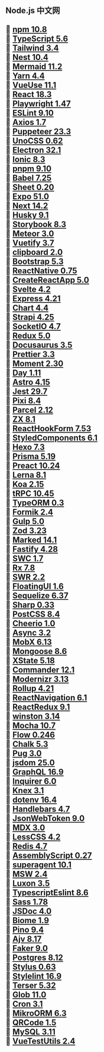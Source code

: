 ## Node.js 中文网<br><br>🎉  [npm 10.8](https://npm.nodejs.cn/)<br> 🎉  [TypeScript 5.6](https://ts.nodejs.cn/)<br> 🎉  [Tailwind 3.4](https://tailwind.nodejs.cn/)<br> 🎉  [Nest 10.4](https://nest.nodejs.cn/)<br> 🎉  [Mermaid 11.2](https://mermaid.nodejs.cn/)<br> 🎉  [Yarn 4.4](https://yarn.nodejs.cn/)<br> 🎉  [VueUse 11.1](https://vueuse.nodejs.cn/)<br> 🎉  [React 18.3](https://react.nodejs.cn/)<br> 🎉  [Playwright 1.47](https://playwright.nodejs.cn/)<br> 🎉  [ESLint 9.10](https://eslint.nodejs.cn/)<br> 🎉  [Axios 1.7](https://axios.nodejs.cn/)<br> 🎉  [Puppeteer 23.3](https://pptr.nodejs.cn/)<br> 🎉  [UnoCSS 0.62](https://unocss.nodejs.cn/)<br> 🎉  [Electron 32.1](https://electron.nodejs.cn/)<br> 🎉  [Ionic 8.3](https://ionic.nodejs.cn/)<br> 🎉  [pnpm 9.10](https://pnpm.nodejs.cn/)<br> 🎉  [Babel 7.25](https://babel.nodejs.cn/)<br> 🎉  [Sheet 0.20](https://xlsx.nodejs.cn/)<br> 🎉  [Expo 51.0](https://expo.nodejs.cn/)<br> 🎉  [Next 14.2](https://next.nodejs.cn/)<br> 🎉  [Husky 9.1](https://husky.nodejs.cn/)<br> 🎉  [Storybook 8.3](https://storybook.nodejs.cn/)<br> 🎉  [Meteor 3.0](https://meteor.nodejs.cn/)<br> 🎉  [Vuetify 3.7](https://vuetify.nodejs.cn/)<br> 🎉  [clipboard 2.0](https://clipboard.nodejs.cn/)<br> 🎉  [Bootstrap 5.3](https://bootstrap.nodejs.cn/)<br> 🎉  [ReactNative 0.75](https://rn.nodejs.cn/)<br> 🎉  [CreateReactApp 5.0](https://cra.nodejs.cn/)<br> 🎉  [Svelte 4.2](https://svelte.nodejs.cn/)<br> 🎉  [Express 4.21](https://express.nodejs.cn/)<br> 🎉  [Chart 4.4](https://chart.nodejs.cn/)<br> 🎉  [Strapi 4.25](https://strapi.nodejs.cn/)<br> 🎉  [SocketIO 4.7](https://socket.nodejs.cn/)<br> 🎉  [Redux 5.0](https://redux.nodejs.cn/)<br> 🎉  [Docusaurus 3.5](https://docusaurus.nodejs.cn/)<br> 🎉  [Prettier 3.3](https://prettier.nodejs.cn/)<br> 🎉  [Moment 2.30](https://moment.nodejs.cn/)<br> 🎉  [Day 1.11](https://day.nodejs.cn/)<br> 🎉  [Astro 4.15](https://astro.nodejs.cn/)<br> 🎉  [Jest 29.7](https://jest.nodejs.cn/)<br> 🎉  [Pixi 8.4](https://pixi.nodejs.cn/)<br> 🎉  [Parcel 2.12](https://parcel.nodejs.cn/)<br> 🎉  [ZX 8.1](https://zx.nodejs.cn/)<br> 🎉  [ReactHookForm 7.53](https://react-hook-form.nodejs.cn/)<br> 🎉  [StyledComponents 6.1](https://styled-components.nodejs.cn/)<br> 🎉  [Hexo 7.3](https://hexo.nodejs.cn/)<br> 🎉  [Prisma 5.19](https://prisma.nodejs.cn/)<br> 🎉  [Preact 10.24](https://preact.nodejs.cn/)<br> 🎉  [Lerna 8.1](https://lerna.nodejs.cn/)<br> 🎉  [Koa 2.15](https://koa.nodejs.cn/)<br> 🎉  [tRPC 10.45](https://trpc.nodejs.cn/)<br> 🎉  [TypeORM 0.3](https://typeorm.nodejs.cn/)<br> 🎉  [Formik 2.4](https://formik.nodejs.cn/)<br> 🎉  [Gulp 5.0](https://gulp.nodejs.cn/)<br> 🎉  [Zod 3.23](https://zod.nodejs.cn/)<br> 🎉  [Marked 14.1](https://marked.nodejs.cn/)<br> 🎉  [Fastify 4.28](https://fastify.nodejs.cn/)<br> 🎉  [SWC 1.7](https://swc.nodejs.cn/)<br> 🎉  [Rx 7.8](https://rx.nodejs.cn/)<br> 🎉  [SWR 2.2](https://swr.nodejs.cn/)<br> 🎉  [FloatingUI 1.6](https://floating.nodejs.cn/)<br> 🎉  [Sequelize 6.37](https://sequelize.nodejs.cn/)<br> 🎉  [Sharp 0.33](https://sharp.nodejs.cn/)<br> 🎉  [PostCSS 8.4](https://postcss.nodejs.cn/)<br> 🎉  [Cheerio 1.0](https://cheerio.nodejs.cn/)<br> 🎉  [Async 3.2](https://async.nodejs.cn/)<br> 🎉  [MobX 6.13](https://mobx.nodejs.cn/)<br> 🎉  [Mongoose 8.6](https://mongoose.nodejs.cn/)<br> 🎉  [XState 5.18](https://xstate.nodejs.cn/)<br> 🎉  [Commander 12.1](https://commander.nodejs.cn/)<br> 🎉  [Modernizr 3.13](https://modernizr.nodejs.cn/)<br> 🎉  [Rollup 4.21](https://rollup.nodejs.cn/)<br> 🎉  [ReactNavigation 6.1](https://react-navigation.nodejs.cn/)<br> 🎉  [ReactRedux 9.1](https://react-redux.nodejs.cn/)<br> 🎉  [winston 3.14](https://winston.nodejs.cn/)<br> 🎉  [Mocha 10.7](https://mocha.nodejs.cn/)<br> 🎉  [Flow 0.246](https://flow.nodejs.cn/)<br> 🎉  [Chalk 5.3](https://chalk.nodejs.cn/)<br> 🎉  [Pug 3.0](https://pug.nodejs.cn/)<br> 🎉  [jsdom 25.0](https://jsdom.nodejs.cn/)<br> 🎉  [GraphQL 16.9](https://graphql.nodejs.cn/)<br> 🎉  [Inquirer 6.0](https://inquirer.nodejs.cn/)<br> 🎉  [Knex 3.1](https://knex.nodejs.cn/)<br> 🎉  [dotenv 16.4](https://dotenv.nodejs.cn/)<br> 🎉  [Handlebars 4.7](https://handlebars.nodejs.cn/)<br> 🎉  [JsonWebToken 9.0](https://jsonwebtoken.nodejs.cn/)<br> 🎉  [MDX 3.0](https://mdx.nodejs.cn/)<br> 🎉  [LessCSS 4.2](https://less.nodejs.cn/)<br> 🎉  [Redis 4.7](https://redis.nodejs.cn/)<br> 🎉  [AssemblyScript 0.27](https://assemblyscript.nodejs.cn/)<br> 🎉  [superagent 10.1](https://superagent.nodejs.cn/)<br> 🎉  [MSW 2.4](https://msw.nodejs.cn/)<br> 🎉  [Luxon 3.5](https://luxon.nodejs.cn/)<br> 🎉  [TypescriptEslint 8.6](https://typescript-eslint.nodejs.cn/)<br> 🎉  [Sass 1.78](https://sass.nodejs.cn/)<br> 🎉  [JSDoc 4.0](https://jsdoc.nodejs.cn/)<br> 🎉  [Biome 1.9](https://biome.nodejs.cn/)<br> 🎉  [Pino 9.4](https://pino.nodejs.cn/)<br> 🎉  [Ajv 8.17](https://ajv.nodejs.cn/)<br> 🎉  [Faker 9.0](https://faker.nodejs.cn/)<br> 🎉  [Postgres 8.12](https://pg.nodejs.cn/)<br> 🎉  [Stylus 0.63](https://stylus.nodejs.cn/)<br> 🎉  [Stylelint 16.9](https://stylelint.nodejs.cn/)<br> 🎉  [Terser 5.32](https://terser.nodejs.cn/)<br> 🎉  [Glob 11.0](https://glob.nodejs.cn/)<br> 🎉  [Cron 3.1](https://cron.nodejs.cn/)<br> 🎉  [MikroORM 6.3](https://mikro-orm.nodejs.cn/)<br> 🎉  [QRCode 1.5](https://qrcode.nodejs.cn/)<br> 🎉  [MySQL 3.11](https://mysql2.nodejs.cn/)<br> 🎉  [VueTestUtils 2.4](https://vue-test.nodejs.cn/)<br>